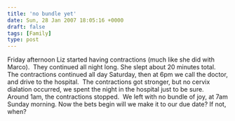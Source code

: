 ```yaml
---
title: 'no bundle yet'
date: Sun, 28 Jan 2007 18:05:16 +0000
draft: false
tags: [Family]
type: post
---
```


Friday afternoon Liz started having contractions (much like she did with Marco).  They continued all night long. She slept about 20 minutes total. The contractions continued all day Saturday, then at 6pm we call the doctor, and drive to the hospital.  The contractions got stronger, but no cervix dialation occurred, we spent the night in the hospital just to be sure.  Around 1am, the contractions stopped.  We left with no bundle of joy, at 7am Sunday morning. Now the bets begin will we make it to our due date? If not, when?